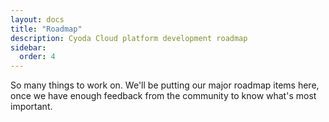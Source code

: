 ```yaml
---
layout: docs
title: "Roadmap"
description: Cyoda Cloud platform development roadmap
sidebar:
  order: 4
---
```


So many things to work on. 
We'll be putting our major roadmap items here, once we have enough feedback from the community to know what's most important.